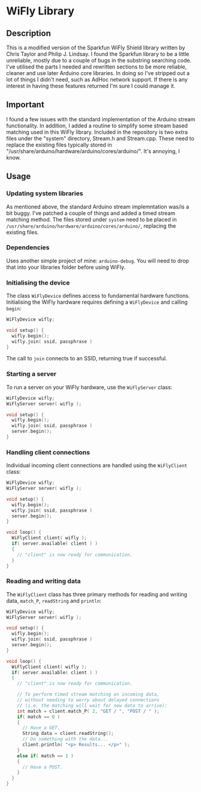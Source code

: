 WiFly Library
============

Description
-----------

This is a modified version of the Sparkfun WiFly Shield library
written by Chris Taylor and Philip J. Lindsay. I found the
Sparkfun library to be a little unreliable, mostly due to
a couple of bugs in the substring searching code. I've utilised
the parts I needed and rewritten sections to be more reliable,
cleaner and use later Arduino core libraries. In doing so I've
stripped out a lot of things I didn't need, such as AdHoc
network support. If there is any interest in having these features
returned I'm sure I could manage it.

Important
---------

I found a few issues with the standard implementation of the
Arduino stream functionality. In addition, I added a routine
to simplify some stream based matching used in this WiFly
library. Included in the repository is two extra files under the
"system" directory, Stream.h
and Stream.cpp. These need to replace the existing files
typically stored in "/usr/share/arduino/hardware/arduino/cores/arduino/". It's
annoying, I know.

Usage
-----

### Updating system libraries

As mentioned above, the standard Arduino stream implemntation was/is
a bit buggy. I've patched a couple of things and added a timed stream
matching method. The files stored under ``system`` need to be placed
in ``/usr/share/arduino/hardware/arduino/cores/arduino/``, replacing the existing
files.

### Dependencies

Uses another simple project of mine: ``arduino-debug``. You will need
to drop that into your libraries folder before using WiFly.

### Initialising the device

The class ``WiFlyDevice`` defines access to fundamental hardware functions.
Initialising the WiFly hardware requires defining a ``WiFlyDevice`` and 
calling ``begin``:

```c++
WiFlyDevice wifly;

void setup() {
  wifly.begin();
  wifly.join( ssid, passphrase )
}
```

The call to ``join`` connects to an SSID, returning true if successful.

### Starting a server

To run a server on your WiFly hardware, use the ``WiFlyServer`` class:

```c++
WiFlyDevice wifly;
WiFlyServer server( wifly );

void setup() {
  wifly.begin();
  wifly.join( ssid, passphrase )
  server.begin();
}
```

### Handling client connections

Individual incoming client connections are handled using the ``WiFlyClient``
class:

```c++
WiFlyDevice wifly;
WiFlyServer server( wifly );

void setup() {
  wifly.begin();
  wifly.join( ssid, passphrase )
  server.begin();
}

void loop() {
  WiFlyClient client( wifly );
  if( server.available( client ) )
  {
    // "client" is now ready for communication.
  }
}
```

### Reading and writing data

The ``WiFlyClient`` class has three primary methods for reading
and writing data, ``match_P``, ``readString`` and ``println``:

```c++
WiFlyDevice wifly;
WiFlyServer server( wifly );

void setup() {
  wifly.begin();
  wifly.join( ssid, passphrase )
  server.begin();
}

void loop() {
  WiFlyClient client( wifly );
  if( server.available( client ) )
  {
    // "client" is now ready for communication.

    // To perform timed stream matching on incoming data,
    // without needing to worry about delayed connections
    // (i.e. the matching will wait for new data to arrive):
    int match = client.match_P( 2, "GET / ", "POST / " );
    if( match == 0 )
    {
      // Have a GET.
      String data = client.readString();
      // Do something with the data...
      client.println( "<p> Results... </p>" );
    }
    else if( match == 1 )
    {
      // Have a POST.
    }
  }
}
```

